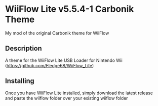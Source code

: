 # WiiFlow Lite v5.5.4-1 Carbonik Theme
My mod of the original Carbonik theme for WiiFlow

## Description
A theme for the WiiFlow Lite USB Loader for Nintendo Wii (https://github.com/Fledge68/WiiFlow_Lite)

## Installing
Once you have WiiFlow Lite installed, simply download the latest release and paste the wiiflow folder over your existing wiiflow folder